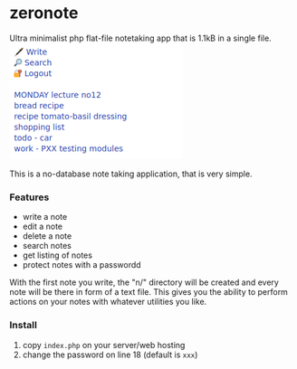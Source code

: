 # zeronote
Ultra minimalist php flat-file notetaking app that is 1.1kB in a single file.  
<img src="zero.png">

This is a no-database note taking application, that is very simple.

### Features
- write a note
- edit a note
- delete a note
- search notes
- get listing of notes
- protect notes with a passwordd

With the first note you write, the "n/" directory will be created and every note will be there in form of a text file. This gives you the ability
to perform actions on your notes with whatever utilities you like.

### Install
1. copy `index.php` on your server/web hosting
2. change the password on line 18 (default is `xxx`)
